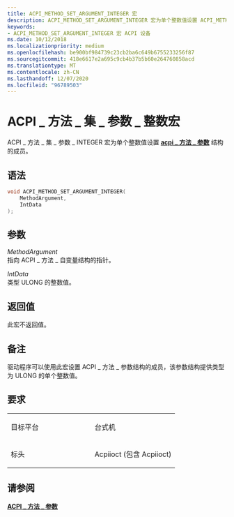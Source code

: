 ```yaml
---
title: ACPI_METHOD_SET_ARGUMENT_INTEGER 宏
description: ACPI_METHOD_SET_ARGUMENT_INTEGER 宏为单个整数值设置 ACPI_METHOD_ARGUMENT 结构的成员。
keywords:
- ACPI_METHOD_SET_ARGUMENT_INTEGER 宏 ACPI 设备
ms.date: 10/12/2018
ms.localizationpriority: medium
ms.openlocfilehash: be900bf984739c23cb2ba6c649b6755233256f87
ms.sourcegitcommit: 418e6617e2a695c9cb4b37b5b60e264760858acd
ms.translationtype: MT
ms.contentlocale: zh-CN
ms.lasthandoff: 12/07/2020
ms.locfileid: "96789503"
---
```

# <a name="acpi_method_set_argument_integer-macro"></a>ACPI \_ 方法 \_ 集 \_ 参数 \_ 整数宏


ACPI \_ 方法 \_ 集 \_ 参数 \_ INTEGER 宏为单个整数值设置 [**acpi \_ 方法 \_ 参数**](/windows-hardware/drivers/ddi/acpiioct/ns-acpiioct-_acpi_method_argument_v1) 结构的成员。

<a name="syntax"></a>语法
------

```cpp
void ACPI_METHOD_SET_ARGUMENT_INTEGER(
    MethodArgument,
    IntData
);
```

<a name="parameters"></a>参数
----------

*MethodArgument*   
指向 ACPI \_ 方法 \_ 自变量结构的指针。

*IntData*   
类型 ULONG 的整数值。

<a name="return-value"></a>返回值
------------

此宏不返回值。

<a name="remarks"></a>备注
-------

驱动程序可以使用此宏设置 ACPI \_ 方法 \_ 参数结构的成员，该参数结构提供类型为 ULONG 的单个整数值。

<a name="requirements"></a>要求
------------

<table>
<colgroup>
<col width="50%" />
<col width="50%" />
</colgroup>
<tbody>
<tr>
<td><p>目标平台</p></td>
<td>台式机</td>
</tr>
<tr>
<td><p>标头</p></td>
<td>Acpiioct (包含 Acpiioct) </td>
</tr>
</tbody>
</table>

## <a name="see-also"></a>请参阅


[**ACPI \_ 方法 \_ 参数**](/windows-hardware/drivers/ddi/acpiioct/ns-acpiioct-_acpi_method_argument_v1)

